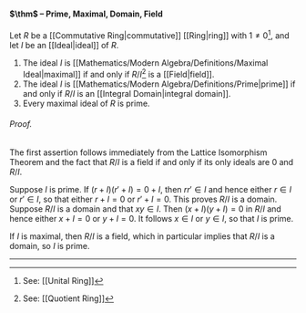 #### $\thm$ – Prime, Maximal, Domain, Field
Let $R$ be a [[Commutative Ring|commutative]] [[Ring|ring]] with $1\neq 0$[^1], and let $I$ be an [[Ideal|ideal]] of $R$. 
1. The ideal $I$ is [[Mathematics/Modern Algebra/Definitions/Maximal Ideal|maximal]] if and only if $R/I$[^2] is a [[Field|field]]. 
2. The ideal $I$ is [[Mathematics/Modern Algebra/Definitions/Prime|prime]] if and only if $R/I$ is an [[Integral Domain|integral domain]]. 
3. Every maximal ideal of $R$ is prime.

###### *Proof.* 

The first assertion follows immediately from the Lattice Isomorphism Theorem and the fact that $R/I$ is a field if and only if its only ideals are $0$ and $R/I$.

Suppose $I$ is prime. If $(r + I)(r' + I) = 0 + I$, then $rr' \in I$ and hence either $r \in I$ or $r' \in I$, so that either $r + I = 0$ or $r'+ I  = 0$. This proves $R/I$ is a domain. Suppose $R/I$ is a domain and that $xy \in I$. Then $(x + I)(y + I) = 0$ in $R/I$ and hence either $x+ I = 0$ or $y + I = 0$. It follows $x \in I$ or $y \in I$, so that $I$ is prime.

If $I$ is maximal, then $R/I$ is a field, which in particular implies that $R/I$ is a domain, so $I$ is prime.
***

[^1]: See: [[Unital Ring]]
[^2]: See: [[Quotient Ring]]